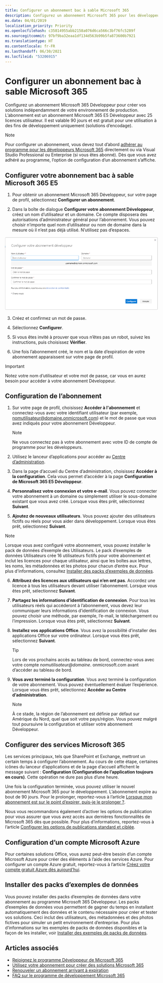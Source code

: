 ```yaml
---
title: Configurer un abonnement bac à sable Microsoft 365
description: Configurez un abonnement Microsoft 365 pour les développeurs pour créer des solutions, indépendamment de votre environnement de production.
ms.date: 04/01/2019
localization_priority: Priority
ms.openlocfilehash: c35814955abb2158a076d6ca566c3bf76fc5289f
ms.sourcegitcommit: 97bf9ba32eaa1df134d563b99b5fa873600b7921
ms.translationtype: HT
ms.contentlocale: fr-FR
ms.lasthandoff: 06/30/2021
ms.locfileid: "53206915"
---
```

# <a name="set-up-a-microsoft-365-developer-sandbox-subscription"></a>Configurer un abonnement bac à sable Microsoft 365 

Configurez un abonnement Microsoft 365 Développeur pour créer vos solutions indépendamment de votre environnement de production. L’abonnement est un abonnement Microsoft 365 E5 Développeur avec 25 licences utilisateur. Il est valable 90 jours et est gratuit pour une utilisation à des fins de développement uniquement (solutions d’encodage). 

> [!NOTE] 
> Pour configurer un abonnement, vous devez tout d’abord [adhérer au programme pour les développeurs Microsoft 365](microsoft-365-developer-program.md) directement ou via Visual Studio Professional ou Enterprise (si vous êtes abonné). Dès que vous avez adhéré au programme, l’option de configuration d’un abonnement s’affiche.

## <a name="set-up-your-microsoft-365-e5-sandbox-subscription"></a>Configurer votre abonnement bac à sable Microsoft 365 E5

1. Pour obtenir un abonnement Microsoft 365 Développeur, sur votre page de profil, sélectionnez **Configurer un abonnement**.

2. Dans la boîte de dialogue **Configurer votre abonnement Développeur**, créez un nom d’utilisateur et un domaine. Ce compte disposera des autorisations d’administrateur général pour l’abonnement. Vous pouvez choisir n’importe quel nom d’utilisateur ou nom de domaine dans la mesure où il n’est pas déjà utilisé. N’utilisez pas d’espaces.

  ![Formulaire de configuration de l’abonnement](images/5-set-up-form.png)

3. Créez et confirmez un mot de passe.

4. Sélectionnez **Configurer**.

5. Si vous êtes invité à prouver que vous n’êtes pas un robot, suivez les instructions, puis choisissez **Vérifier**.

6. Une fois l’abonnement créé, le nom et la date d’expiration de votre abonnement apparaissent sur votre page de profil.

  > [!IMPORTANT]
  > Notez votre nom d’utilisateur et votre mot de passe, car vous en aurez besoin pour accéder à votre abonnement Développeur.

## <a name="configure-the-subscription"></a>Configuration de l’abonnement

1. Sur votre page de profil, choisissez **Accéder à l'abonnement** et connectez-vous avec votre identifiant utilisateur (par exemple, nomutilisateur@domaine.onmicrosoft.com) et le mot de passe que vous avez indiqués pour votre abonnement Développeur.

   > [!NOTE] 
   > Ne vous connectez pas à votre abonnement avec votre ID de compte de programme pour les développeurs.

2. Utilisez le lanceur d’applications pour accéder au [Centre d’administration](https://admin.microsoft.com/AdminPortal/Home#/homepage).

3. Dans la page d’accueil du Centre d’administration, choisissez **Accéder à la configuration**. Cela vous permet d’accéder à la page **Configuration de Microsoft 365 E5 Développeur**.

4. **Personnalisez votre connexion et votre e-mail**. Vous pouvez connecter votre abonnement à un domaine ou simplement utiliser le sous-domaine existant que vous avez créé. Lorsque vous êtes prêt, sélectionnez **Suivant**.

5. **Ajoutez de nouveaux utilisateurs**. Vous pouvez ajouter des utilisateurs fictifs ou réels pour vous aider dans développement. Lorsque vous êtes prêt, sélectionnez **Suivant**.
    
  > [!NOTE]
  > Lorsque vous avez configuré votre abonnement, vous pouvez installer le pack de données d’exemple des Utilisateurs. Le pack d’exemples de données Utilisateurs crée 16 utilisateurs fictifs pour votre abonnement et inclut les licences pour chaque utilisateur, ainsi que les boîtes aux lettres, les noms, les métadonnées et les photos pour chacun d’entre eux. Pour plus d'informations, consultez [Installer des packs d’exemples de données](install-sample-packs.md).

6. **Attribuez des licences aux utilisateurs qui n’en ont pas**. Accordez une licence à tous les utilisateurs devant utiliser l’abonnement. Lorsque vous êtes prêt, sélectionnez **Suivant**.

7. **Partagez les informations d’identification de connexion**. Pour tous les utilisateurs réels qui accéderont à l’abonnement, vous devez leur communiquer leurs informations d’identification de connexion. Vous pouvez choisir une méthode, par exemple, l’e-mail, le téléchargement ou l’impression. Lorsque vous êtes prêt, sélectionnez **Suivant**.

8. **Installez vos applications Office**. Vous avez la possibilité d’installer des applications Office sur votre ordinateur. Lorsque vous êtes prêt, sélectionnez **Suivant**.

   > [!TIP] 
   > Lors de vos prochains accès au tableau de bord, connectez-vous avec votre compte *nomutilisateur@domaine*. onmicrosoft.com avant d’accéder au tableau de bord.

9. **Vous avez terminé la configuration**. Vous avez terminé la configuration de votre abonnement. Vous pouvez éventuellement évaluer l’expérience. Lorsque vous êtes prêt, sélectionnez **Accéder au Centre d’administration**.
    
   > [!NOTE] 
   > À ce stade, la région de l’abonnement est définie par défaut sur Amérique du Nord, quel que soit votre pays/région. Vous pouvez malgré tout poursuivre la configuration et utiliser votre abonnement Développeur.

## <a name="provision-microsoft-365-services"></a>Configurer des services Microsoft 365

Les services principaux, tels que SharePoint et Exchange, mettront un certain temps à configurer l’abonnement. Au cours de cette étape, certaines icônes du lanceur d’applications et de la page d’accueil affichent le message suivant : **Configuration (Configuration de l’application toujours en cours)**. Cette opération ne dure pas plus d’une heure.

Une fois la configuration terminée, vous pouvez utiliser le nouvel abonnement Microsoft 365 pour le développement. L’abonnement expire au bout de 90 jours. Pour le prolonger, reportez-vous à l’article [Lorsque mon abonnement est sur le point d’expirer, puis-je le prolonger ?](microsoft-365-developer-program-faq.yml#renew-subscription).

Nous vous recommandons également d’activer les options de publication pour vous assurer que vous avez accès aux dernières fonctionnalités de Microsoft 365 dès que possible. Pour plus d’informations, reportez-vous à l’article [Configurer les options de publications standard et ciblée](https://support.office.com/article/set-up-the-standard-or-targeted-release-options-in-office-365-3b3adfa4-1777-4ff0-b606-fb8732101f47).

## <a name="set-up-a-microsoft-azure-account"></a>Configuration d’un compte Microsoft Azure

Pour certaines solutions Office, vous aurez peut-être besoin d’un compte Microsoft Azure pour créer des éléments à l’aide des services Azure. Pour configurer un compte Azure gratuit, reportez-vous à l’article [Créez votre compte gratuit Azure dès aujourd’hui](https://azure.microsoft.com/free/).

## <a name="install-sample-data-packs"></a>Installer des packs d’exemples de données

Vous pouvez installer des packs d’exemples de données dans votre abonnement au programme Microsoft 365 Développeur. Les packs d’exemples de données vous permettent de gagner du temps en installant automatiquement des données et le contenu nécessaire pour créer et tester vos solutions. Ceci inclut des utilisateurs, des métadonnées et des photos fictives pour simuler un petit environnement d’entreprise. Pour plus d’informations sur les exemples de packs de données disponibles et la façon de les installer, voir [Installer des exemples de packs de données](install-sample-packs.md).

## <a name="see-also"></a>Articles associés

- [Rejoignez le programme Développeur de Microsoft 365](microsoft-365-developer-program.md)
- [Utilisez votre abonnement pour créer des solutions Microsoft 365](build-microsoft-365-solutions.md)
- [Renouveler un abonnement arrivant à expiration](subscription-expiration-and-renewal.md)
- [FAQ sur le programme de développement Microsoft 365](microsoft-365-developer-program-faq.yml)
